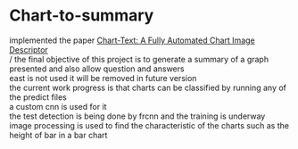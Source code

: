 # Chart-to-summary
implemented the paper [Chart-Text: A Fully Automated Chart Image Descriptor](https://arxiv.org/abs/1812.10636)<br>/
the final objective of this project is to generate a summary of a graph presented and also allow question and answers<br />
east is not used it will be removed in future version<br />
the current work progress is that charts can be classified by running any of the predict files<br />
a custom cnn is used for it<br />
the test detection is being done by frcnn and the training is underway<br />
image processing is used to find the characteristic of the charts such as the height of bar in a bar chart<br />


